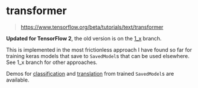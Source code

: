 # transformer

> https://www.tensorflow.org/beta/tutorials/text/transformer

__Updated for TensorFlow 2__, the old version is on the [1_x](https://github.com/suyash/transformer/tree/1_x) branch.

This is implemented in the most frictionless approach I have found so far for training keras models that save to `SavedModel`s that can be used elsewhere. See 1_x branch for other approaches.

Demos for [classification](/text_classification_demo.ipynb) and [translation](/machine_translation_demo.ipynb) from trained `SavedModel`s are available.
